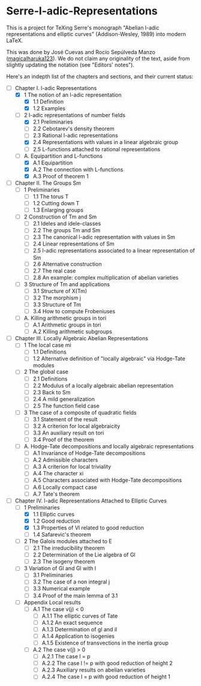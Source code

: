 # Serre-l-adic-Representations

This is a project for TeXing Serre's monograph "Abelian l-adic representations
and elliptic curves" (Addison-Wesley, 1989) into modern LaTeX.

This was done by José Cuevas and Rocío Sepúlveda Manzo
([magicalharuka123](https://github.com/magicalharuka123)).
We do not claim any originality of the text, aside from slightly updating the
notation (see "Editors' notes").

Here's an indepth list of the chapters and sections, and their current status:

- [ ] Chapter I. l-adic Representations
    - [x] 1 The notion of an l-adic representation
        - [x] 1.1 Definition
        - [x] 1.2 Examples
    - [ ] 2 l-adic representations of number fields
        - [x] 2.1 Preliminaries
        - [ ] 2.2 Cebotarev's density theorem
        - [ ] 2.3 Rational l-adic representations
        - [x] 2.4 Representations with values in a linear algebraic group
        - [ ] 2.5 L-functions attached to rational representations
    - [ ] A. Equipartition and L-functions
        - [x] A.1 Equipartition
        - [x] A.2 The connection with L-functions
        - [x] A.3 Proof of theorem 1
- [ ] Chapter II. The Groups Sm
    - [ ] 1 Preliminaries
        - [ ] 1.1 The torus T
        - [ ] 1.2 Cutting down T
        - [ ] 1.3 Enlarging groups
    - [ ] 2 Construction of Tm and Sm
        - [ ] 2.1 Ideles and idele-classes
        - [ ] 2.2 The groups Tm and Sm
        - [ ] 2.3 The canonical l-adic representation with values in Sm
        - [ ] 2.4 Linear representations of Sm
        - [ ] 2.5 l-adic representations associated to a linear representation of Sm
        - [ ] 2.6 Alternative construction
        - [ ] 2.7 The real case
        - [ ] 2.8 An example: complex multiplication of abelian varieties
    - [ ] 3 Structure of Tm and applications
        - [ ] 3.1 Structure of X(Tm)
        - [ ] 3.2 The morphism j
        - [ ] 3.3 Structure of Tm
        - [ ] 3.4 How to compute Frobeniuses
    - [ ] A. Killing arithmetic groups in tori
        - [ ] A.1 Arithmetic groups in tori
        - [ ] A.2 Killing arithmetic subgroups
- [ ] Chapter III. Locally Algebraic Abelian Representations
    - [ ] 1 The local case mi
        - [ ] 1.1 Definitions
        - [ ] 1.2 Alternative definition of "locally algebraic" via Hodge-Tate modules
    - [ ] 2 The global case
        - [ ] 2.1 Definitions
        - [ ] 2.2 Modulus of a locally algebraic abelian representation
        - [ ] 2.3 Back to Sm
        - [ ] 2.4 A mild generalization
        - [ ] 2.5 The function field case
    - [ ] 3 The case of a composite of quadratic fields
        - [ ] 3.1 Statement of the result
        - [ ] 3.2 A criterion for local algebraicity
        - [ ] 3.3 An auxiliary result on tori
        - [ ] 3.4 Proof of the theorem
    - [ ] A. Hodge-Tate decompositions and locally algebraic representations
        - [ ] A.1 Invariance of Hodge-Tate decompositions
        - [ ] A.2 Admissible characters
        - [ ] A.3 A criterion for local triviality
        - [ ] A.4 The character xi
        - [ ] A.5 Characters associated with Hodge-Tate decompositions
        - [ ] A.6 Locally compact case
        - [ ] A.7 Tate's theorem
- [ ] Chapter IV. l-adic Representations Attached to Elliptic Curves
    - [ ] 1 Preliminaries
        - [x] 1.1 Elliptic curves
        - [x] 1.2 Good reduction
        - [x] 1.3 Properties of Vl related to good reduction
        - [ ] 1.4 Safarevic's theorem
    - [ ] 2 The Galois modules attached to E
        - [ ] 2.1 The irreducibility theorem
        - [ ] 2.2 Determination of the Lie algebra of Gl
        - [ ] 2.3 The isogeny theorem
    - [ ] 3 Variation of Gl and Gl with l
        - [ ] 3.1 Preliminaries
        - [ ] 3.2 The case of a non integral j
        - [ ] 3.3 Numerical example
        - [ ] 3.4 Proof of the main lemma of 3.1
    - [ ] Appendix Local results
        - [ ] A.1 The case v(j) < 0
            - [ ] A.1.1 The elliptic curves of Tate
            - [ ] A.1.2 An exact sequence
            - [ ] A.1.3 Determination of gl and il
            - [ ] A.1.4 Application to isogenies
            - [ ] A.1.5 Existence of transvections in the inertia group
        - [ ] A.2 The case v(j) > 0
            - [ ] A.2.1 The case l = p
            - [ ] A.2.2 The case l != p with good reduction of height 2
            - [ ] A.2.3 Auxiliary results on abelian varieties
            - [ ] A.2.4 The case l = p with good reduction of height 1
